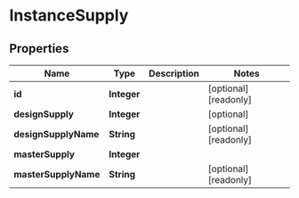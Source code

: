 

# InstanceSupply

## Properties

Name | Type | Description | Notes
------------ | ------------- | ------------- | -------------
**id** | **Integer** |  |  [optional] [readonly]
**designSupply** | **Integer** |  |  [optional]
**designSupplyName** | **String** |  |  [optional] [readonly]
**masterSupply** | **Integer** |  | 
**masterSupplyName** | **String** |  |  [optional] [readonly]



